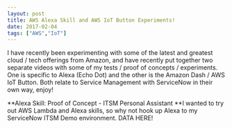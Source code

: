 ```yaml
---
layout: post
title: AWS Alexa Skill and AWS IoT Button Experiments!
date: 2017-02-04
tags: ["AWS","IoT"]
---
```


I have recently been experimenting with some of the latest and greatest cloud / tech offerings from Amazon, and have recently put together two separate videos with some of my tests / proof of concepts / experiments. One is specific to Alexa (Echo Dot) and the other is the Amazon Dash / AWS IoT Button. Both relate to Service Management with ServiceNow in their own way, enjoy!

**Alexa Skill: Proof of Concept - ITSM Personal Assistant
**I wanted to try out AWS Lambda and Alexa skills, so why not hook up Alexa to my ServiceNow ITSM Demo environment.
DATA HERE!